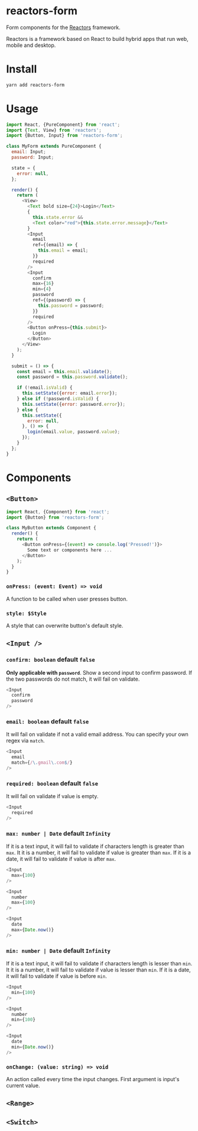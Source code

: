 reactors-form
===

Form components for the [Reactors](https://github.com/co2-git/reactors) framework.

Reactors is a framework based on React to build hybrid apps that run web, mobile and desktop.

# Install

```bash
yarn add reactors-form
```

# Usage

```javascript
import React, {PureComponent} from 'react';
import {Text, View} from 'reactors';
import {Button, Input} from 'reactors-form';

class MyForm extends PureComponent {
  email: Input;
  password: Input;

  state = {
    error: null,
  };

  render() {
    return (
      <View>
        <Text bold size={24}>Login</Text>
        {
          this.state.error &&
          <Text color="red">{this.state.error.message}</Text>
        }
        <Input
          email
          ref={(email) => {
            this.email = email;
          }}
          required
        />
        <Input
          confirm
          max={16}
          min={4}
          password
          ref={(password) => {
            this.password = password;
          }}
          required
        />
        <Button onPress={this.submit}>
          Login
        </Button>
      </View>
    );
  }

  submit = () => {
    const email = this.email.validate();
    const password = this.password.validate();

    if (!email.isValid) {
      this.setState({error: email.error});
    } else if (!password.isValid) {
      this.setState({error: password.error});
    } else {
      this.setState({
        error: null,
      }, () => {
        login(email.value, password.value);
      });
    }
  };
}
```

# Components

## `<Button>`

```javascript
import React, {Component} from 'react';
import {Button} from 'reactors-form';

class MyButton extends Component {
  render() {
    return (
      <Button onPress={(event) => console.log('Pressed!')}>
        Some text or components here ...
      </Button>
    );
  }
}
```

### `onPress: (event: Event) => void`

A function to be called when user presses button.

### `style: $Style`

A style that can overwrite button's default style.

## `<Input />`

### `confirm: boolean` default `false`

**Only applicable with `password`**. Show a second input to confirm password. If the two passwords do not match, it will fail on validate.

```javascript
<Input
  confirm
  password
/>
```

### `email: boolean` default `false`

It will fail on validate if not a valid email address. You can specify your own regex via `match`.

```javascript
<Input
  email
  match={/\.gmail\.com$/}
/>
```

### `required: boolean` default `false`

It will fail on validate if value is empty.

```javascript
<Input
  required
/>
```

### `max: number | Date` default `Infinity`

If it is a text input, it will fail to validate if characters length is greater than `max`.
It it is a number, it will fail to validate if value is greater than `max`.
If it is a date, it will fail to validate if value is after `max`.

```javascript
<Input
  max={100}
/>

<Input
  number
  max={100}
/>

<Input
  date
  max={Date.now()}
/>
```

### `min: number | Date` default `Infinity`

If it is a text input, it will fail to validate if characters length is lesser than `min`.
It it is a number, it will fail to validate if value is lesser than `min`.
If it is a date, it will fail to validate if value is before `min`.

```javascript
<Input
  min={100}
/>

<Input
  number
  min={100}
/>

<Input
  date
  min={Date.now()}
/>
```

### `onChange: (value: string) => void`

An action called every time the input changes. First argument is input's current value.

## `<Range>`

## `<Switch>`
